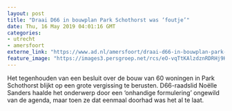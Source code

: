 ```yaml
---
layout: post
title: "Draai D66 in bouwplan Park Schothorst was ‘foutje’"
date: Thu, 16 May 2019 04:01:16 GMT
categories: 
- utrecht 
- amersfoort 
externe_link: "https://www.ad.nl/amersfoort/draai-d66-in-bouwplan-park-schothorst-was-foutje~a84c0de9/"
feature_image: "https://images3.persgroep.net/rcs/eO-vqTtKAlzdznRDRHj9KFZD278/diocontent/72375672/_fitwidth/400/?appId=21791a8992982cd8da851550a453bd7f&quality=0.7"
---
```


Het tegenhouden van een besluit over de bouw van 60 woningen in Park Schothorst blijkt op een grote vergissing te berusten. D66-raadslid Noëlle Sanders haalde het onderwerp door een ‘onhandige formulering’ ongewild van de agenda, maar toen ze dat eenmaal doorhad was het al te laat.
